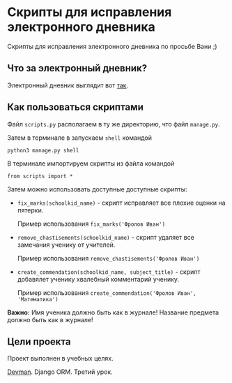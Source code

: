 # Скрипты для исправления электронного дневника

Скрипты для исправления электронного дневника по просьбе Вани ;)

## Что за электронный дневник?

Электронный дневник выглядит вот [так](https://github.com/devmanorg/e-diary/tree/master).

## Как пользоваться скриптами

Файл `scripts.py` располагаем в ту же директорию, что файл `manage.py`.

Затем в терминале в запускаем `shell` командой

`python3 manage.py shell`

В терминале импортируем скрипты из файла командой

`from scripts import *`

Затем можно использовать доступные доступные скрипты:

* `fix_marks(schoolkid_name)` - скрипт исправляет все плохие оценки на пятерки.

    Пример использования
    `fix_marks('Фролов Иван')`

* `remove_chastisements(schoolkid_name)` - скрипт удаляет все замечания ученику от учителей.

    Пример использования
    `remove_chastisements('Фролов Иван') `

* `create_commendation(schoolkid_name, subject_title)` - скрипт добавялет ученику хвалебный комментарий ученику.

    Пример использования `create_commendation('Фролов Иван', 'Математика')`

**Важно:** Имя ученика должно быть как в журнале! Название предмета должно быть как в журнале!

## Цели проекта

Проект выполнен в учебных целях.

[Devman](https://dvmn.org/modules/). Django ORM. Третий урок.
